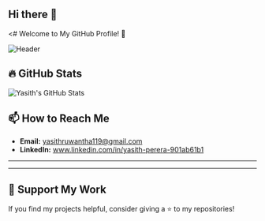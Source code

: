 ## Hi there 👋

<# Welcome to My GitHub Profile! 👋

![Header](https://your-image-link.com/banner.png)
## 🔥 GitHub Stats
![Yasith's GitHub Stats](https://github-readme-stats.vercel.app/api?username=your-username&show_icons=true&theme=radical)

## 📫 How to Reach Me
- **Email:** yasithruwantha119@gmail.com
- **LinkedIn:** www.linkedin.com/in/yasith-perera-901ab61b1

---


---

## 💖 Support My Work
If you find my projects helpful, consider giving a ⭐ to my repositories!
